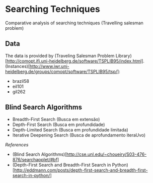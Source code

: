 # Searching Techniques
Comparative analysis of searching techniques (Travelling salesman problem)

## Data

The data is provided by (Traveling Salesman Problem Library)[http://comopt.ifi.uni-heidelberg.de/software/TSPLIB95/index.html]. (Instances)[http://www.iwr.uni-heidelberg.de/groups/comopt/software/TSPLIB95/tsp/]:

- brazil58
- eil101
- gil262

## Blind Search Algorithms

- Breadth-First Search (Busca em extensão)
- Depth-First Search (Busca em profundidade)
- Depth-Limited Search (Busca em profundidade limitada)
- Iterative Deepening Search (Busca de aprofundamento iteraUvo)

*References*

- (Blind Search Algorithms)[http://cse.unl.edu/~choueiry/S03-476-876/searchapplet/#bf]
- (Depth-First Search and Breadth-First Search in Python)[http://eddmann.com/posts/depth-first-search-and-breadth-first-search-in-python/]
